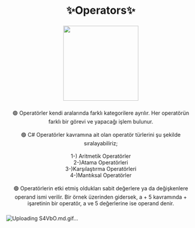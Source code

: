 <h1 align="center">✨Operators✨</h1>

###

<div align="center">
  <img height="200" src="[url=https://gifyu.com/image/S4VbO][img]https://s10.![S4VbO md](https://github.com/OndreCaliskan/Operators/assets/144846150/edc82856-58b8-4374-b319-57219b380915)
gifyu.com/images/S4VbO.gif[/img][/url]"  />

  
</div>

###

<p align="center">🟢  Operatörler kendi aralarında farklı kategorilere ayrılır. Her operatörün farklı bir görevi ve yapacağı  işlem bulunur.<br> <br> 🟢 C# Operatörler kavramına ait olan operatör türlerini şu şekilde sıralayabiliriz;<br><br>1-) Aritmetik Operatörler<br>2-)Atama Operatörleri<br>3-)Karşılaştırma Operatörleri<br>4-)Mantıksal Operatörler<br><br> 🟢 Operatörlerin etki etmiş oldukları sabit değerlere ya da değişkenlere operand ismi verilir. Bir örnek üzerinden gidersek, a + 5 kavramında + işaretinin bir operatör, a ve 5 değerlerine ise operand denir.</p>

###

![Uploading S4VbO.md.gif…]()
